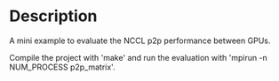 # Description

A mini example to evaluate the NCCL p2p performance between GPUs.

Compile the project with 'make' and run the evaluation with 'mpirun -n NUM_PROCESS p2p_matrix'.
